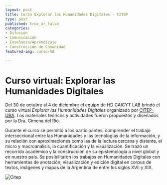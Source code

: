 ```yaml
---
layout: post
title: Curso Explorar las Humanidades Digitales - CITEP
type: post
published: true_or_false
categories: 
- Difusión
- Comunicación 
- Enseñanza/Aprendizaje
- Construcción de Comunidad
featured-img: curso-hd

---
```


# Curso virtual: Explorar las Humanidades Digitales 


Del 30 de octubre al 4 de diciembre el equipo de HD CAICYT LAB brindó el curso virtual *Explorar las Humanidades Digitales* organizado por [CITEP-UBA](http://citep.rec.uba.ar/). Los materiales teóricos y actividades fueron propuestos y diseñados por la Dra. Gimena del Rio. 

Durante el curso se permitió a los participantes, comprender el trabajo interseccional entre las Humanidades y las tecnologías de la información, y su relación con aproximaciones como las de la lectura cercana y distante, el micro y macroanálisis, la cuantificación y la visualización. Se trazó un recorrido académico y la construcción de su epistemología a nivel global y en nuestro país. Se posibilitaron los trabajos en Humanidades Digitales con herramientas de anotación, visualización y edición digital en corpus de textos, imágenes y mapas de la Argentina de entre los siglos XVII y XIX.


![Citep](/assets/img/posts/curso-hd-presentacion.jpg)


